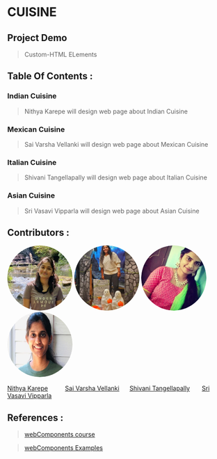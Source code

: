 # CUISINE

## Project Demo
> Custom-HTML ELements











## Table Of Contents :

### Indian Cuisine

> Nithya Karepe will design web page about Indian Cuisine


### Mexican Cuisine

> Sai Varsha Vellanki will design web page about Mexican Cuisine


### Italian Cuisine

> Shivani Tangellapally will design web page about Italian Cuisine


### Asian Cuisine

> Sri Vasavi Vipparla will design web page about Asian Cuisine


## 



## Contributors :




<img src="Nithya.png" alt="drawing" width="150" style="border-radius:50%" />               <img src="vsv.png" alt="drawing" width="150" style="border-radius:50%" />               <img src="vani.jpg.png" alt="drawing" width="150" style="border-radius:50%" />                  <img src="vasu.png" alt="drawing" width="150" style="border-radius:50%" />
  
  [Nithya Karepe](https://github.com/KarepeN) &nbsp;&nbsp;&nbsp;&nbsp;&nbsp;&nbsp;&nbsp;&nbsp; [Sai Varsha Vellanki](https://github.com/cherryvarsha99)  &nbsp;&nbsp;&nbsp;&nbsp;   [Shivani Tangellapally](https://github.com/shivani-ta)  &nbsp;&nbsp;&nbsp;&nbsp;&nbsp;   [Sri Vasavi Vipparla](https://github.com/Srivasavi-vipparla)  




## References :

>[webComponents course](https://www.youtube.com/watch?v=PCWaFLy3VUo) 


>[webComponents Examples](https://github.com/mdn/web-components-examples)






